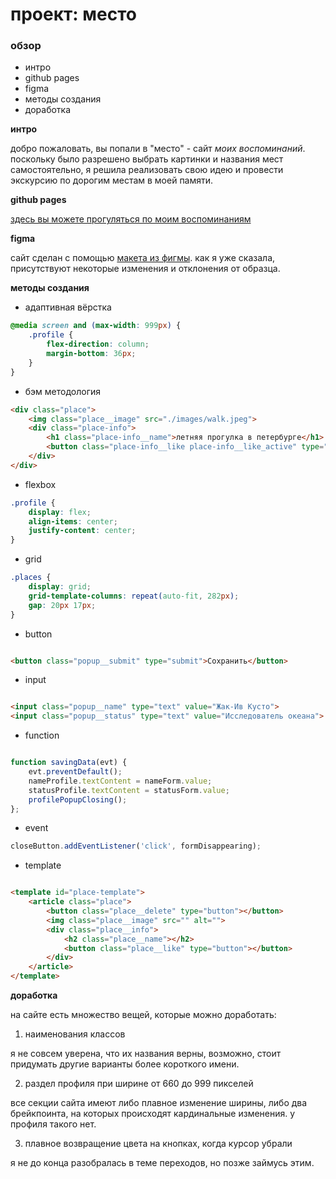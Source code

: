 # проект: место

### обзор

* интро
* github pages
* figma
* методы создания
* доработка

**интро**

добро пожаловать, вы попали в "место" - сайт *моих воспоминаний*. 
поскольку было разрешено выбрать картинки и названия мест самостоятельно, я решила реализовать свою идею и провести экскурсию по дорогим местам в моей памяти.

**github pages**

[здесь вы можете прогуляться по моим воспоминаниям](https://gina-frigman.github.io/mesto/)

**figma**

сайт сделан с помощью [макета из фигмы](https://www.figma.com/file/bjyvbKKJN2naO0ucURl2Z0/JavaScript.-Sprint-5?node-id=0%3A1).
как я уже сказала, присутствуют некоторые изменения и отклонения от образца.

**методы создания**

* адаптивная вёрстка

```css
@media screen and (max-width: 999px) {
    .profile {
        flex-direction: column;
        margin-bottom: 36px;
    }
}
```

* бэм методология

```html
<div class="place">
    <img class="place__image" src="./images/walk.jpeg">
    <div class="place-info">
        <h1 class="place-info__name">летняя прогулка в петербурге</h1>
        <button class="place-info__like place-info__like_active" type="button"></button>
    </div>
</div>
```

* flexbox

```css
.profile {
    display: flex;
    align-items: center;
    justify-content: center;
}
```

* grid

```css
.places {
    display: grid;
    grid-template-columns: repeat(auto-fit, 282px);
    gap: 20px 17px;
}
```

* button

```html

<button class="popup__submit" type="submit">Сохранить</button>
```

* input

```html

<input class="popup__name" type="text" value="Жак-Ив Кусто">
<input class="popup__status" type="text" value="Исследователь океана">
```

* function

```js

function savingData(evt) {
    evt.preventDefault();
    nameProfile.textContent = nameForm.value;
    statusProfile.textContent = statusForm.value;
    profilePopupClosing();
};
```

* event

```js
closeButton.addEventListener('click', formDisappearing);
```

* template

```html

<template id="place-template">
    <article class="place">
        <button class="place__delete" type="button"></button>
        <img class="place__image" src="" alt="">
        <div class="place__info">
            <h2 class="place__name"></h2>
            <button class="place__like" type="button"></button>
        </div>
    </article>
</template>
```

**доработка**

на сайте есть множество вещей, которые можно доработать:

1. наименования классов

я не совсем уверена, что их названия верны, возможно, стоит придумать другие варианты более короткого имени.


2. раздел профиля при ширине от 660 до 999 пикселей

все секции сайта имеют либо плавное изменение ширины, либо два брейкпоинта, на которых происходят кардинальные изменения. у профиля такого нет.


3. плавное возвращение цвета на кнопках, когда курсор убрали

я не до конца разобралась в теме переходов, но позже займусь этим.
